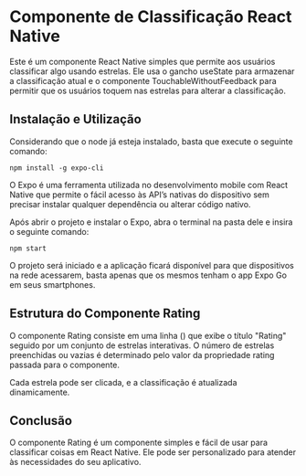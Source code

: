 
# Componente de Classificação React Native

Este é um componente React Native simples que permite aos usuários classificar algo usando estrelas. Ele usa o gancho useState para armazenar a classificação atual e o componente TouchableWithoutFeedback para permitir que os usuários toquem nas estrelas para alterar a classificação.



## Instalação e Utilização

Considerando que o node já esteja instalado, basta que execute o seguinte comando: 
```
npm install -g expo-cli
```
O Expo é uma ferramenta utilizada no desenvolvimento mobile com React Native que permite o fácil acesso às API’s nativas do dispositivo sem precisar instalar qualquer dependência ou alterar código nativo.

Após abrir o projeto e instalar o Expo, abra o terminal na pasta dele e insira o seguinte comando:

```
npm start
```
O projeto será iniciado e a aplicação ficará disponível para que dispositivos na rede acessarem, basta apenas que os mesmos tenham o app Expo Go em seus smartphones.
## Estrutura do Componente Rating
O componente Rating consiste em uma linha (<Row>) que exibe o título "Rating" seguido por um conjunto de estrelas interativas. O número de estrelas preenchidas ou vazias é determinado pelo valor da propriedade rating passada para o componente.

Cada estrela pode ser clicada, e a classificação é atualizada dinamicamente.

## Conclusão


O componente Rating é um componente simples e fácil de usar para classificar coisas em React Native. Ele pode ser personalizado para atender às necessidades do seu aplicativo.
